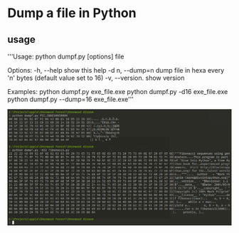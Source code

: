 # Dump a file in Python

## usage
'''Usage: python dumpf.py [options] file

Options:
  -h, --help              show this help
  -d n, --dump=n          dump file in hexa every 'n' bytes
                          (default value set to 16)
  -v, --version.          show version

Examples:
  python dumpf.py exe_file.exe
  python dumpf.py -d16 exe_file.exe
  python dumpf.py --dump=16 exe_file.exe'''

![Screenshot](https://github.com/flaith-nycd/dump/blob/master/screenshot.png)

